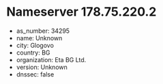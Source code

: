 # Nameserver 178.75.220.2

* as_number: 34295
* name: Unknown
* city: Glogovo
* country: BG
* organization: Eta BG Ltd.
* version: Unknown
* dnssec: false
